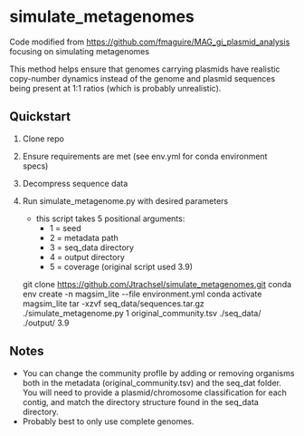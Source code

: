 # simulate_metagenomes
Code modified from https://github.com/fmaguire/MAG_gi_plasmid_analysis focusing on simulating metagenomes  

This method helps ensure that genomes carrying plasmids have realistic copy-number dynamics instead of the genome and plasmid sequences being present at 1:1 ratios (which is probably unrealistic).  

## Quickstart  

1. Clone repo  
2. Ensure requirements are met (see env.yml for conda environment specs)  
3. Decompress sequence data  
4. Run simulate_metagenome.py with desired parameters  
    - this script takes 5 positional arguments:  
        - 1 = seed  
        - 2 = metadata path  
        - 3 = seq_data directory  
        - 4 = output directory  
        - 5 = coverage (original script used 3.9)  

    git clone https://github.com/Jtrachsel/simulate_metagenomes.git
    conda env create -n magsim_lite --file environment.yml
    conda activate magsim_lite
    tar -xzvf seq_data/sequences.tar.gz
    ./simulate_metagenome.py 1 original_community.tsv ./seq_data/ ./output/ 3.9  

## Notes  

- You can change the community proflle by adding or removing organisms both in the metadata (original_community.tsv) and the seq_dat folder.  You will need to provide a plasmid/chromosome classification for each contig, and match the directory structure found in the seq_data directory.  
- Probably best to only use complete genomes.  


